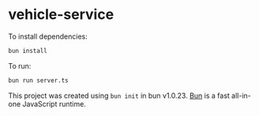# vehicle-service

To install dependencies:

```bash
bun install
```

To run:

```bash
bun run server.ts
```

This project was created using `bun init` in bun v1.0.23. [Bun](https://bun.sh) is a fast all-in-one JavaScript runtime.
